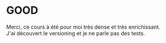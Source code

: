 # GOOD

Merci, ce cours à été pour moi très dense et très enrichissant.  
J'ai découvert le versioning et je ne parle pas des tests.